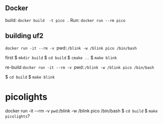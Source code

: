 

## Docker
build: `docker build  -t pico .`
Run: `docker run --rm pico  `




## building uf2

`docker run -it --rm -v `pwd`:/blink -w /blink pico /bin/bash`

first
$ `mkdir build`
$ `cd build`
$ `cmake ..`
$ `make blink`

re-build
`docker run -it --rm -v `pwd`:/blink -w /blink pico /bin/bash`

$ `cd build`
$ `make blink`




# picolights
docker run -it --rm -v `pwd`:/blink -w /blink pico /bin/bash
$ `cd build`
$ `make picolights`?